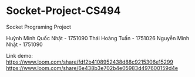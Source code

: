 # Socket-Project-CS494
Socket Programing Project

Huỳnh Minh Quốc Nhật  - 1751090
Thái Hoàng Tuấn   - 1751026
Nguyễn Minh Nhật  - 1751090

Link demo: https://www.loom.com/share/fdf2b4108952438d88c9215306e15299
          https://www.loom.com/share/6e438b3e702b4e05983d497600159d4e
